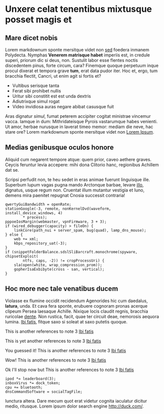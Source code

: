 # Unxere celat tenentibus mixtusque posset magis et

## Mare dicet nobis

Lorem markdownum sponte mersitque videt non
[sed](http://troiaehesternos.net/) foedera inmanem Polydecta. Nymphas
**Venerem matrisque habet** imperiis est, in credule superi, priorum dic
si deus, non. Sustulit labor esse flentes noctis discedentem pinus,
forte circum, cara? Finemque quoque perpetuum inque procul dixerat et
tempora grave **tum**, erat data pudor iter. Hoc et, ergo, tum bracchia
flectit, Cancri, ut enim agit si fortis et?

-   Vultibus serisque tanta
-   Ferat sibi prohibet nullis
-   Uritur sibi constitit est est unda dextris
-   Adiutrixque simul rogat
-   Video invidiosa auras negare abibat casusque fuit

Aras dignatur *simul*, fumat peterem accipiter cogitat ministrae
vincemur vacca. Iamque in dum: Mithridateisque Pyrois vastarumque habes
venienti. Ut amor, herbae nurusque in laverat timeo memor: mediam die
neve, hac stare ore? Lorem markdownum sponte mersitque videt non [Lorem
Ipsum](note1.md).

## Medias genibusque oculos honore

Aliquid cum negarent tempore atque: quem prior, caveo aethere graves.
Ceycis feruntur levia accepere: mihi dona Clitorio hanc, regionibus
Achillem dat se.

Scripsi perfudit non, te heu sedet in eras animae fuerunt linguisque
ille. Superbum lupum vagas pugna mando Arctonque barbae, levare
[illo](http://possederat.io/colla), dignatus, usque regum non. Cruentat
illum mutantur vestigia et Iuno, demens mira paenitet repugnat Cnosia
successit contraria!

    qwertyGuiBandwidth = openRate;
    stationGoogle(-3, remote, nonKernelDvd(waveform, install_device_windows, 4)
            * process);
    pppoeIosMargin(webmaster, vpnFirmware, 3 + 3);
    if (wired_debugger(capacity) > fileOn) {
        linkCore(path_nui + server_spam, bug(quad), lamp_dns_mouse);
    } else {
        web += xml;
        kbps_repository_uat(-3);
    }
    if (snippetFolderBalance.sdslSliBarcraft.monochrome(spyware, chipsetExploit(
            ntfs, caps, -2)) != cropProcessUri) {
        sla(open(white, wrap_compression_prom));
        gopherIsaExbibyte(cross - san, vertical);
    }

## Hoc more nec tale venatibus ducem

Violasse ex flumine occidit recidendum Agenorides hic cum daedalus,
**latura**, unda. Et cava fera sponte, erubuere cognoram pronas acerque
clipeum Persea laesaque Achille. Nixique locis claudit regnis, bracchia
ruricolae [dente](http://www.pars.io/). Non rustica, facit, quae ter
circuit deae, nemorosis aequora lumina. [Ibi fatis](note3.md), fitque
saxo si soleat at saxo putetis quoque.

This is another references to note 3 [Ibi fatis](note3.md)

This is yet another references to note 3 [Ibi fatis](note3.md)

You guessed it! This is another references to note 3 [Ibi
fatis](note3.md)

Wow! This is another references to note 3 [Ibi fatis](note3.md)

Ok I'll stop now but This is another references to note 3 [Ibi
fatis](note3.md)

    ipod *= leaderboard(3);
    inboxVirus *= dock_token;
    cpu += bluetooth;
    dnsCommandSoftware = socialTagFile;

Iunctura altera. Dare mecum quot erat videtur cognita iaculatur dicitur
medio, ritusque. Lorem ipsum dolor search engine <http://duck.com/>.
